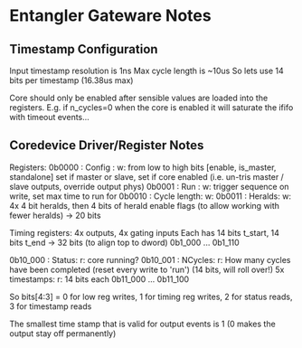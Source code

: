 # Entangler Gateware Notes

## Timestamp Configuration

Input timestamp resolution is 1ns
Max cycle length is ~10us
So lets use 14 bits per timestamp (16.38us max)

Core should only be enabled after sensible values are loaded into the registers.
E.g. if n_cycles=0 when the core is enabled it will saturate the ififo with timeout events...

## Coredevice Driver/Register Notes

Registers:
0b0000 : Config : w:
    from low to high bits [enable, is_master, standalone]
    set if master or slave, set if core enabled (i.e. un-tris master / slave outputs, override output phys)
0b0001 : Run : w: trigger sequence on write, set max time to run for
0b0010 : Cycle length: w:
0b0011 : Heralds: w: 4x 4 bit heralds, then 4 bits of herald enable flags (to allow working with fewer heralds) -> 20 bits

Timing registers: 4x outputs, 4x gating inputs
Each has 14 bits t_start, 14 bits t_end -> 32 bits (to align top to dword)
0b1_000 ... 0b1_110


0b10_000 : Status: r: core running?
0b10_001 : NCycles: r: How many cycles have been completed (reset every write to 'run') (14 bits, will roll over!)
5x timestamps: r: 14 bits each
0b11_000 ... 0b11_100

So bits[4:3] = 0 for low reg writes, 1 for timing reg writes, 2 for status reads, 3 for timestamp reads

The smallest time stamp that is valid for output events is 1 (0 makes the output stay off permanently)
